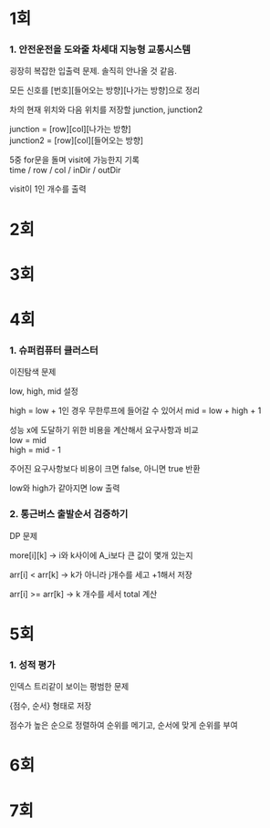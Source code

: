 # 1회
### 1. 안전운전을 도와줄 차세대 지능형 교통시스템
굉장히 복잡한 입출력 문제. 솔직히 안나올 것 같음. </br>

모든 신호를 [번호][들어오는 방향][나가는 방향]으로 정리 </br>

차의 현재 위치와 다음 위치를 저장할 junction, junction2 </br>

junction = [row][col][나가는 방향] </br>
junction2 = [row][col][들어오는 방향] </br>

5중 for문을 돌며 visit에 가능한지 기록 </br>
time / row / col / inDir / outDir </br>

visit이 1인 개수를 출력</br>

# 2회


# 3회


# 4회
### 1. 슈퍼컴퓨터 클러스터
이진탐색 문제 </br>

low, high, mid 설정 </br>

high = low + 1인 경우 무한루프에 들어갈 수 있어서 mid = low + high + 1 </br>

성능 x에 도달하기 위한 비용을 계산해서 요구사항과 비교 </br>
low = mid </br>
high = mid - 1 </br>

주어진 요구사항보다 비용이 크면 false, 아니면 true 반환 </br>

low와 high가 같아지면 low 출력 </br>

### 2. 통근버스 출발순서 검증하기
DP 문제 </br>

more[i][k] -> i와 k사이에 A_i보다 큰 값이 몇개 있는지 </br>

arr[i] < arr[k] -> k가 아니라 j개수를 세고 +1해서 저장 </br>

arr[i] >= arr[k] -> k 개수를 세서 total 계산 </br>

# 5회
### 1. 성적 평가
인덱스 트리같이 보이는 평범한 문제 </br>

{점수, 순서} 형태로 저장 </br>

점수가 높은 순으로 정렬하여 순위를 메기고, 순서에 맞게 순위를 부여 </br>

# 6회


# 7회

